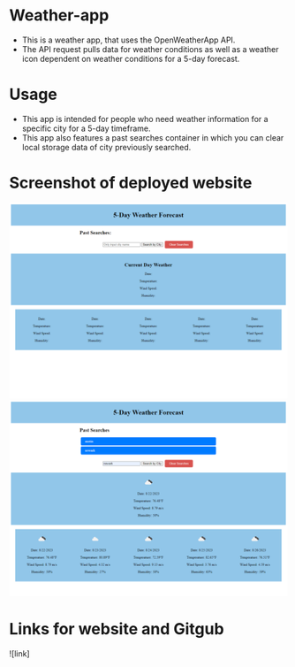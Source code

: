 # Weather-app
* This is a weather app, that uses the OpenWeatherApp API.
* The API request pulls data for weather conditions as well as a weather icon dependent on weather conditions for a 5-day forecast. 


# Usage
* This app is intended for people who need weather information for a specific city for a 5-day timeframe. 
* This app also features a past searches container in which you can clear local storage data of city previously searched. 

# Screenshot of deployed website

![screenshot](./images/127.0.0.1_5501_index.html%20(1).png)
![screenshot](./images/127.0.0.1_5501_index.html%20(2).png)

# Links for website and Gitgub

![link]
